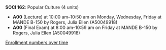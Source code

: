 **SOCI 162**: Popular Culture (4 units)

- **A00** (Lecture) at 10:00 am–10:50 am on Monday, Wednesday, Friday at MANDE B-150 by Rogers, Julia Ellen (A50049918)
- **A00** (Final Exam) at 8:00 am–10:59 am on Friday at MANDE B-150 by Rogers, Julia Ellen (A50049918)

[Enrollment numbers over time](./SOCI162.tsv)
